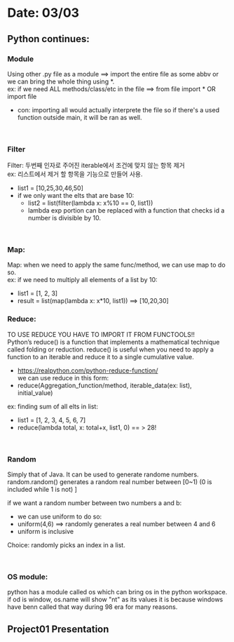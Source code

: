 # Date: 03/03

## Python continues:
### Module
Using other .py file as a module ==> import the entire file as some abbv or we can bring the whole thing using *.   
ex: if we need ALL methods/class/etc in the file ==> from file import * OR import file  
  * con: importing all would actually interprete the file so if there's a used function outside main, it will be ran as well.  

<br>

### Filter
Filter: 두번째 인자로 주어진 iterable에서 조건에 맞지 않는 항목 제거  
ex: 리스트에서 제거 할 항목을 기능으로 만들어 사용.  
  * list1 = [10,25,30,46,50]  
  * if we only want the elts that are base 10:  
    * list2 = list(filter(lambda x: x%10 == 0, list1))  
    * lambda exp portion can be replaced with a function that checks id a number is divisible by 10.   

<br>

### Map:
Map: when we need to apply the same func/method, we can use map to do so.  
ex: if we need to multiply all elements of a list by 10:
  * list1 = [1, 2, 3]
  * result = list(map(lambda x: x*10, list1)) ==> [10,20,30]  

### Reduce:
TO USE REDUCE YOU HAVE TO IMPORT IT FROM FUNCTOOLS!!  
Python’s reduce() is a function that implements a mathematical technique called folding or reduction. reduce() is useful when you need to apply a function to an iterable and reduce it to a single cumulative value.  
  * https://realpython.com/python-reduce-function/  
we can use reduce in this form:  
  * reduce(Aggregation_function/method, iterable_data(ex: list), initial_value)  

ex: finding sum of all elts in list:   
  * list1 = [1, 2, 3, 4, 5, 6, 7]  
  * reduce(lambda total, x: total+x, list1, 0) == > 28!  

<br>

### Random
Simply that of Java. It can be used to generate randome numbers.  
random.random() generates a random real number between [0~1) (0 is included while 1 is not)   ]  

if we want a random number between two numbers a and b:  
  * we can use uniform to do so:
  * uniform(4,6) ==> randomly generates a real number between 4 and 6
  * uniform is inclusive  
               
Choice: randomly picks an index in a list.  

<br>

### OS module:
python has a module called os which can bring os in the python workspace.  
if od is window, os.name will show "nt" as its values it is because windows have benn called that way during 98 era for many reasons.  


## Project01 Presentation
